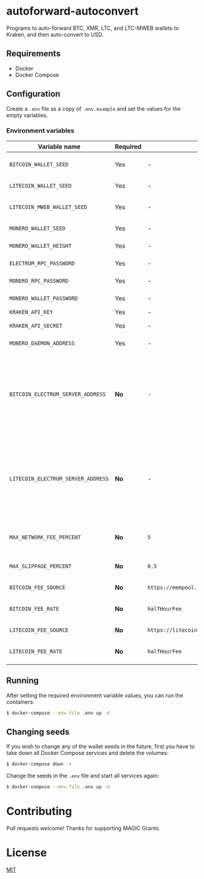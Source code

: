# autoforward-autoconvert

Programs to auto-forward BTC, XMR, LTC, and LTC-MWEB wallets to Kraken, and then auto-convert to USD.

## Requirements

- Docker
- Docker Compose

## Configuration

Create a `.env` file as a copy of `.env.example` and set the values for the empty variables.

### Environment variables

| Variable name | Required | Default | Description |
| - | - | - | - |
| `BITCOIN_WALLET_SEED` | Yes | - | Your BIP39 Bitcoin mnemonic seed. Used for all Bitcoin-like assets. |
| `LITECOIN_WALLET_SEED` | Yes | - | Your BIP39 Litecoin mnemonic seed. |
| `LITECOIN_MWEB_WALLET_SEED` | Yes | - | Your Electrum-format Litecoin MWEB mnemonic seed. |
| `MONERO_WALLET_SEED` | Yes | - | Your 25 word Monero mnemonic seed. |
| `MONERO_WALLET_HEIGHT` | Yes | - | The restore height of your Monero wallet. |
| `ELECTRUM_RPC_PASSWORD` | Yes | - | A new strong password for your Electrum RPCs. |
| `MONERO_RPC_PASSWORD` | Yes | - | A new strong password for your Monero RPC. |
| `MONERO_WALLET_PASSWORD` | Yes | - | A new strong password for your Monero Wallet. |
| `KRAKEN_API_KEY` | Yes | - | Your API key from Kraken. |
| `KRAKEN_API_SECRET` | Yes | - | Your API secret from Kraken. |
| `MONERO_DAEMON_ADDRESS` | Yes | - | The address of a Monero daemon you own or trust. |
| `BITCOIN_ELECTRUM_SERVER_ADDRESS` | **No** | - | The address of a Bitcoin Electrum server you own or trust. E.g.: `localhost:50001:t` (no SSL) or `my.electrum.server:50001:s` (SSL). By leaving this blank you're letting Electrum select a random server for you, which may be a privacy concern. |
| `LITECOIN_ELECTRUM_SERVER_ADDRESS` | **No** | - | The address of a Litecoin Electrum server you own or trust. E.g.: `localhost:50001:t` (no SSL) or `my.electrum.server:50001:s` (SSL). By leaving this blank you're letting Electrum select a random server for you, which may be a privacy concern. |
| `MAX_NETWORK_FEE_PERCENT` | **No** | `5` | The maximum accepted miner fee percent when auto-forwarding. Not applied to XMR. |
| `MAX_SLIPPAGE_PERCENT` | **No** | `0.5` | The maximum accepted slippage percent when auto-converting. |
| `BITCOIN_FEE_SOURCE` | **No** | `https://mempool.space/api/v1/fees/recommended` | The fee API source to use for Bitcoin transactions. |
| `BITCOIN_FEE_RATE` | **No** | `halfHourFee` | The fee rate to use in the Bitcoin fee source API response. |
| `LITECOIN_FEE_SOURCE` | **No** | `https://litecoinspace.org/api/v1/fees/recommended` | The fee API source to use for Litecoin transactions. |
| `LITECOIN_FEE_RATE` | **No** | `halfHourFee` | The fee rate to use in the Litecoin fee source API response. |


## Running

After setting the required environment variable values, you can run the containers:

```bash
$ docker-compose --env-file .env up -d
```

## Changing seeds

If you wish to change any of the wallet seeds in the future, first you have to take down all Docker Compose services and delete the volumes:

```bash
$ docker-compose down -v
```

Change the seeds in the `.env` file and start all services again:

```bash
$ docker-compose --env-file .env up -d
```

# Contributing

Pull requests welcome!
Thanks for supporting MAGIC Grants.

# License

[MIT](LICENSE)
